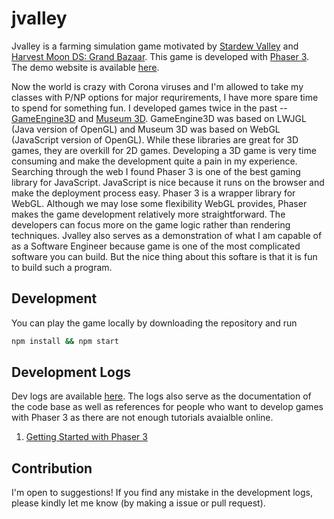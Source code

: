 # jvalley

Jvalley is a farming simulation game motivated by [Stardew Valley](https://www.stardewvalley.net/) and [Harvest Moon DS: Grand Bazaar](https://www.bokumono.com/series/kazebaza/). This game is developed with [Phaser 3](https://phaser.io/). The demo website is available [here](https://ioneone.github.io/jvalley/).

Now the world is crazy with Corona viruses and I'm allowed to take my classes with P/NP options for major requrirements, I have more spare time to spend for something fun. I developed games twice in the past -- [GameEngine3D](https://github.com/ioneone/GameEngine3D) and [Museum 3D](https://github.com/ioneone/Museum-3D). GameEngine3D was based on LWJGL (Java version of OpenGL) and Museum 3D was based on WebGL (JavaScript version of OpenGL). While these libraries are great for 3D games, they are overkill for 2D games. Developing a 3D game is very time consuming and make the development quite a pain in my experience. Searching through the web I found Phaser 3 is one of the best gaming library for JavaScript. JavaScript is nice because it runs on the browser and make the deployment process easy. Phaser 3 is a wrapper library for WebGL. Although we may lose some flexibility WebGL provides, Phaser makes the game development relatively more straightforward. The developers can focus more on the game logic rather than rendering techniques. 
Jvalley also serves as a demonstration of what I am capable of as a Software Engineer because game is one of the most complicated software you can build. But the nice thing about this softare is that it is fun to build such a program. 

## Development

You can play the game locally by downloading the repository and run

```bash
npm install && npm start
```

## Development Logs

Dev logs are available [here](https://github.com/ioneone/jvalley/tree/develop/logs). The logs also serve as the documentation of the code base as well as references for people who want to develop games with Phaser 3 as there are not enough tutorials avaialble online. 

1. [Getting Started with Phaser 3](https://github.com/ioneone/jvalley/blob/develop/logs/1-Getting-Started-with-Phaser-3.md)


## Contribution

I'm open to suggestions! If you find any mistake in the development logs, please kindly let me know (by making a issue or pull request).
